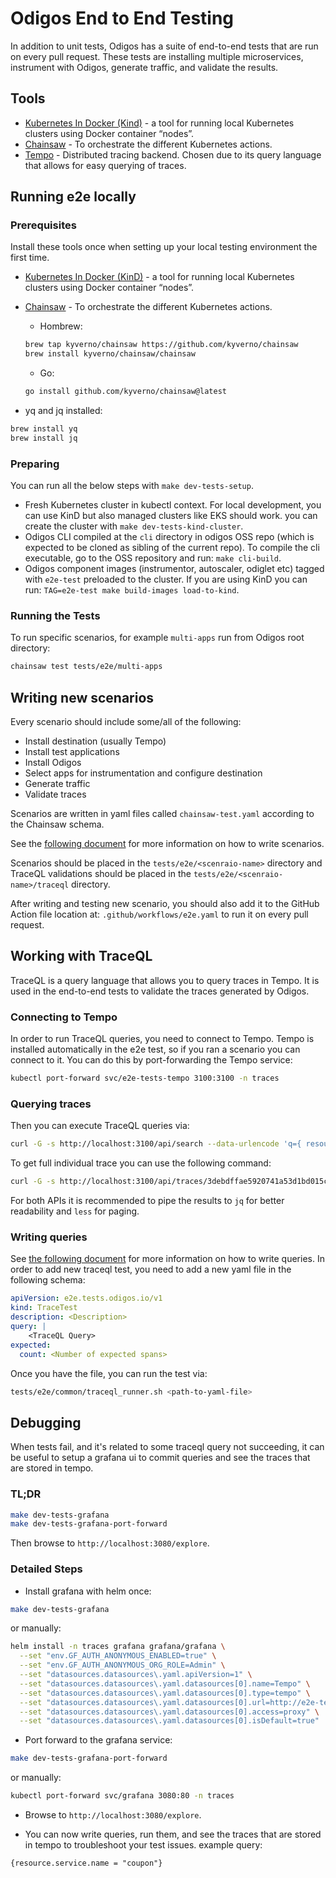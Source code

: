 # Odigos End to End Testing

In addition to unit tests, Odigos has a suite of end-to-end tests that are run on every pull request.
These tests are installing multiple microservices, instrument with Odigos, generate traffic, and validate the results.

## Tools

- [Kubernetes In Docker (Kind)](https://kind.sigs.k8s.io/) - a tool for running local Kubernetes clusters using Docker container “nodes”.
- [Chainsaw](https://kyverno.github.io/chainsaw/) - To orchestrate the different Kubernetes actions.
- [Tempo](https://github.com/grafana/tempo) - Distributed tracing backend. Chosen due to its query language that allows for easy querying of traces.

## Running e2e locally

### Prerequisites

Install these tools once when setting up your local testing environment the first time.

- [Kubernetes In Docker (KinD)](https://kind.sigs.k8s.io/) - a tool for running local Kubernetes clusters using Docker container “nodes”.

- [Chainsaw](https://kyverno.github.io/chainsaw/) - To orchestrate the different Kubernetes actions.
  - Hombrew:

  ```bash
  brew tap kyverno/chainsaw https://github.com/kyverno/chainsaw
  brew install kyverno/chainsaw/chainsaw
  ```

  - Go:

  ```bash
  go install github.com/kyverno/chainsaw@latest
  ```

- yq and jq installed:

```bash
brew install yq
brew install jq
```

### Preparing

You can run all the below steps with `make dev-tests-setup`.

- Fresh Kubernetes cluster in kubectl context. For local development, you can use KinD but also managed clusters like EKS should work. you can create the cluster with `make dev-tests-kind-cluster`.
- Odigos CLI compiled at the `cli` directory in odigos OSS repo (which is expected to be cloned as sibling of the current repo). To compile the cli executable, go to the OSS repository and run: `make cli-build`.
- Odigos component images (instrumentor, autoscaler, odiglet etc) tagged with `e2e-test` preloaded to the cluster. If you are using KinD you can run: `TAG=e2e-test make build-images load-to-kind`.

### Running the Tests

To run specific scenarios, for example `multi-apps` run from Odigos root directory:

```bash
chainsaw test tests/e2e/multi-apps
```

## Writing new scenarios

Every scenario should include some/all of the following:

- Install destination (usually Tempo)
- Install test applications
- Install Odigos
- Select apps for instrumentation and configure destination
- Generate traffic
- Validate traces

Scenarios are written in yaml files called `chainsaw-test.yaml` according to the Chainsaw schema.

See the [following document](https://kyverno.github.io/chainsaw/latest/test/) for more information on how to write scenarios.

Scenarios should be placed in the `tests/e2e/<scenraio-name>` directory and TraceQL validations should be placed in the `tests/e2e/<scenraio-name>/traceql` directory.

After writing and testing new scenario, you should also add it to the GitHub Action file location at:
`.github/workflows/e2e.yaml` to run it on every pull request.

## Working with TraceQL

TraceQL is a query language that allows you to query traces in Tempo.
It is used in the end-to-end tests to validate the traces generated by Odigos.

### Connecting to Tempo

In order to run TraceQL queries, you need to connect to Tempo.
Tempo is installed automatically in the e2e test, so if you ran a scenario you can connect to it.
You can do this by port-forwarding the Tempo service:

```bash
kubectl port-forward svc/e2e-tests-tempo 3100:3100 -n traces
```

### Querying traces

Then you can execute TraceQL queries via:

```bash
curl -G -s http://localhost:3100/api/search --data-urlencode 'q={ resource.odigos.version = "e2e-test"}'
```

To get full individual trace you can use the following command:

```bash
curl -G -s http://localhost:3100/api/traces/3debdffae5920741a53d1bd015c62b29
```

For both APIs it is recommended to pipe the results to `jq` for better readability and `less` for paging.

### Writing queries

See [the following document](https://grafana.com/docs/tempo/latest/traceql/) for more information on how to write queries.
In order to add new traceql test, you need to add a new yaml file in the following schema:

```yaml
apiVersion: e2e.tests.odigos.io/v1
kind: TraceTest
description: <Description>
query: |
    <TraceQL Query>
expected:
  count: <Number of expected spans>
```

Once you have the file, you can run the test via:

```bash
tests/e2e/common/traceql_runner.sh <path-to-yaml-file>
```

## Debugging

When tests fail, and it's related to some traceql query not succeeding, it can be useful to setup a grafana ui to commit queries and see the traces that are stored in tempo.

### TL;DR

```bash
make dev-tests-grafana
make dev-tests-grafana-port-forward
```

Then browse to `http://localhost:3080/explore`.

### Detailed Steps

- Install grafana with helm once:

```bash
make dev-tests-grafana
```

or manually:

```bash
helm install -n traces grafana grafana/grafana \
  --set "env.GF_AUTH_ANONYMOUS_ENABLED=true" \
  --set "env.GF_AUTH_ANONYMOUS_ORG_ROLE=Admin" \
  --set "datasources.datasources\.yaml.apiVersion=1" \
  --set "datasources.datasources\.yaml.datasources[0].name=Tempo" \
  --set "datasources.datasources\.yaml.datasources[0].type=tempo" \
  --set "datasources.datasources\.yaml.datasources[0].url=http://e2e-tests-tempo:3100" \
  --set "datasources.datasources\.yaml.datasources[0].access=proxy" \
  --set "datasources.datasources\.yaml.datasources[0].isDefault=true"
```

- Port forward to the grafana service:

```bash
make dev-tests-grafana-port-forward
```

or manually:

```bash
kubectl port-forward svc/grafana 3080:80 -n traces
```

- Browse to `http://localhost:3080/explore`.

- You can now write queries, run them, and see the traces that are stored in tempo to troubleshoot your test issues. example query:

```
{resource.service.name = "coupon"}
```
